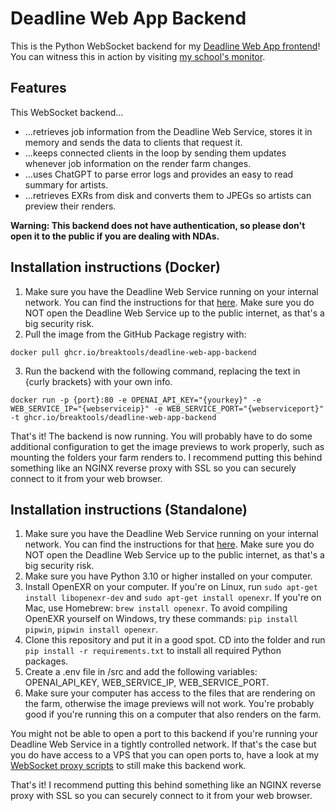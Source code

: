 # Deadline Web App Backend

This is the Python WebSocket backend for my [Deadline Web App frontend](https://github.com/BreakTools/deadline-web-app-frontend)! You can witness this in action by visiting [my school's monitor](https://monitor.vfxim.nl/).

## Features

This WebSocket backend...

- ...retrieves job information from the Deadline Web Service, stores it in memory and sends the data to clients that request it.
- ...keeps connected clients in the loop by sending them updates whenever job information on the render farm changes.
- ...uses ChatGPT to parse error logs and provides an easy to read summary for artists.
- ...retrieves EXRs from disk and converts them to JPEGs so artists can preview their renders.

**Warning: This backend does not have authentication, so please don't open it to the public if you are dealing with NDAs.**

## Installation instructions (Docker)

1. Make sure you have the Deadline Web Service running on your internal network. You can find the instructions for that [here](https://docs.thinkboxsoftware.com/products/deadline/10.1/1_User%20Manual/manual/web-service.html). Make sure you do NOT open the Deadline Web Service up to the public internet, as that's a big security risk.
2. Pull the image from the GitHub Package registry with:

```
docker pull ghcr.io/breaktools/deadline-web-app-backend
```

3. Run the backend with the following command, replacing the text in {curly brackets} with your own info.

```
docker run -p {port}:80 -e OPENAI_API_KEY="{yourkey}" -e WEB_SERVICE_IP="{webserviceip}" -e WEB_SERVICE_PORT="{webserviceport}" -t ghcr.io/breaktools/deadline-web-app-backend
```

That's it! The backend is now running. You will probably have to do some additional configuration to get the image previews to work properly, such as mounting the folders your farm renders to. I recommend putting this behind something like an NGINX reverse proxy with SSL so you can securely connect to it from your web browser.

## Installation instructions (Standalone)

1. Make sure you have the Deadline Web Service running on your internal network. You can find the instructions for that [here](https://docs.thinkboxsoftware.com/products/deadline/10.1/1_User%20Manual/manual/web-service.html). Make sure you do NOT open the Deadline Web Service up to the public internet, as that's a big security risk.
2. Make sure you have Python 3.10 or higher installed on your computer.
3. Install OpenEXR on your computer. If you're on Linux, run `sudo apt-get install libopenexr-dev` and `sudo apt-get install openexr`. If you're on Mac, use Homebrew: `brew install openexr`. To avoid compiling OpenEXR yourself on Windows, try these commands: `pip install pipwin`, `pipwin install openexr`.
4. Clone this repository and put it in a good spot. CD into the folder and run `pip install -r requirements.txt` to install all required Python packages.
5. Create a .env file in /src and add the following variables: OPENAI_API_KEY, WEB_SERVICE_IP, WEB_SERVICE_PORT.
6. Make sure your computer has access to the files that are rendering on the farm, otherwise the image previews will not work. You're probably good if you're running this on a computer that also renders on the farm.

You might not be able to open a port to this backend if you're running your Deadline Web Service in a tightly controlled network. If that's the case but you do have access to a VPS that you can open ports to, have a look at my [WebSocket proxy scripts](https://github.com/BreakTools/websocket-proxy) to still make this backend work.

That's it! I recommend putting this behind something like an NGINX reverse proxy with SSL so you can securely connect to it from your web browser.
